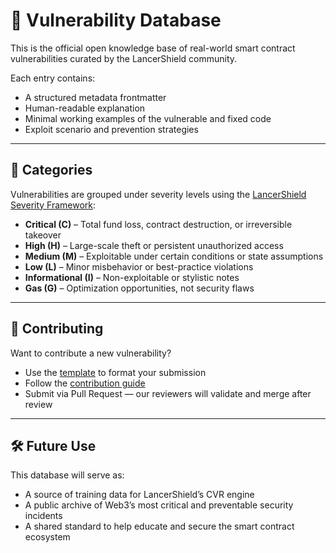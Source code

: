 # 🐞 Vulnerability Database

This is the official open knowledge base of real-world smart contract vulnerabilities curated by the LancerShield community.

Each entry contains:

- A structured metadata frontmatter
- Human-readable explanation
- Minimal working examples of the vulnerable and fixed code
- Exploit scenario and prevention strategies

---

## 📂 Categories

Vulnerabilities are grouped under severity levels using the [LancerShield Severity Framework](../severity-framework/index.md):

- **Critical (C)** – Total fund loss, contract destruction, or irreversible takeover
- **High (H)** – Large-scale theft or persistent unauthorized access
- **Medium (M)** – Exploitable under certain conditions or state assumptions
- **Low (L)** – Minor misbehavior or best-practice violations
- **Informational (I)** – Non-exploitable or stylistic notes
- **Gas (G)** – Optimization opportunities, not security flaws

---

## 🧠 Contributing

Want to contribute a new vulnerability?

- Use the [template](template.md) to format your submission
- Follow the [contribution guide](../contributing/index.md)
- Submit via Pull Request — our reviewers will validate and merge after review

---

## 🛠 Future Use

This database will serve as:

- A source of training data for LancerShield’s CVR engine
- A public archive of Web3’s most critical and preventable security incidents
- A shared standard to help educate and secure the smart contract ecosystem
